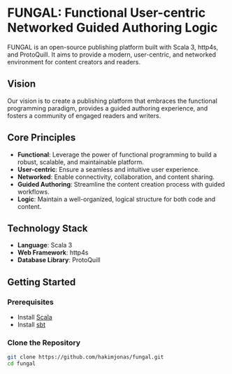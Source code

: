 # FUNGAL: Functional User-centric Networked Guided Authoring Logic

FUNGAL is an open-source publishing platform built with Scala 3, http4s, and ProtoQuill. It aims to provide a modern, user-centric, and networked environment for content creators and readers.

## Vision

Our vision is to create a publishing platform that embraces the functional programming paradigm, provides a guided authoring experience, and fosters a community of engaged readers and writers.

## Core Principles

- **Functional**: Leverage the power of functional programming to build a robust, scalable, and maintainable platform.
- **User-centric**: Ensure a seamless and intuitive user experience.
- **Networked**: Enable connectivity, collaboration, and content sharing.
- **Guided Authoring**: Streamline the content creation process with guided workflows.
- **Logic**: Maintain a well-organized, logical structure for both code and content.

## Technology Stack

- **Language**: Scala 3
- **Web Framework**: http4s
- **Database Library**: ProtoQuill

## Getting Started

### Prerequisites

- Install [Scala](https://www.scala-lang.org/download/)
- Install [sbt](https://www.scala-sbt.org/download.html)

### Clone the Repository

```bash
git clone https://github.com/hakimjonas/fungal.git
cd fungal
